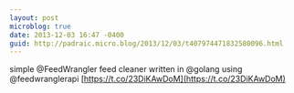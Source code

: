 ```yaml
---
layout: post
microblog: true
date: 2013-12-03 16:47 -0400
guid: http://padraic.micro.blog/2013/12/03/t407974471832580096.html
---
```

simple @FeedWrangler feed cleaner written in @golang using @feedwranglerapi [https://t.co/23DiKAwDoM](https://t.co/23DiKAwDoM)
